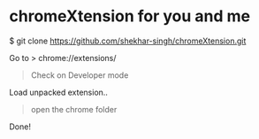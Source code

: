 # chromeXtension for you and me


$ git clone https://github.com/shekhar-singh/chromeXtension.git

Go to > chrome://extensions/
> Check on Developer mode 

Load unpacked extension..
> open the chrome folder

Done!
